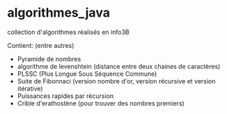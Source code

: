 # algorithmes_java
collection d'algorithmes réalisés en info3B

Contient: (entre autres)
* Pyramide de nombres
* algorithme de levenshtein (distance entre deux chaines de caractères)
* PLSSC (Plus Longue Sous Séquence Commune)
* Suite de Fibonnaci (version nombre d'or, version récursive et version itérative)
* Puissances rapides par récursion
* Crible d'erathostène (pour trouver des nombres premiers)
